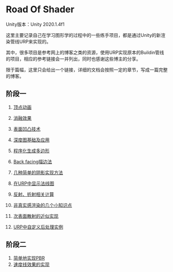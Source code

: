 # Road Of Shader

Unity版本：Unity 2020.1.4f1

这里主要记录自己在学习图形学的过程中的一些练手项目，都是通过Unity的新渲染管线URP来实现的。

其中，很多项目是参考网上的博客之类的资源，使用URP实现原本的Buildin管线的项目，相应的参考链接会一并列出，同时也感谢这些博主的分享。

限于篇幅，这里只会给出一个链接，详细的文档会按照一定的章节，写成一篇完整的博客。

## 阶段一

1. [顶点动画](https://zhuanlan.zhihu.com/p/317907215)

2. [消融效果](https://zhuanlan.zhihu.com/p/318466269)

3. [表面凹凸技术](https://zhuanlan.zhihu.com/p/319769756)

4. [深度图基础及应用](https://zhuanlan.zhihu.com/p/328955585)

5. [程序化生成多边形](https://zhuanlan.zhihu.com/p/336559164)

6. [Back facing描边法](https://zhuanlan.zhihu.com/p/344922787)

7. [几种简单的阴影实现方法](https://zhuanlan.zhihu.com/p/346483004)

8. [在URP中显示法线图](https://zhuanlan.zhihu.com/p/346751552)

9. [反射、折射相关计算](https://zhuanlan.zhihu.com/p/346819117)

10. [非真实感渲染的几个小知识点](https://zhuanlan.zhihu.com/p/347544177)

11. [次表面散射的近似实现](https://zhuanlan.zhihu.com/p/348106844)

12. [URP中自定义后处理实例](https://zhuanlan.zhihu.com/p/348978998)

## 阶段二

1. [简单地实现PBR](https://zhuanlan.zhihu.com/p/353705469)
2. [速度线效果的实现](https://zhuanlan.zhihu.com/p/427866097)

